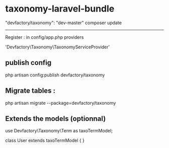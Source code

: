 taxonomy-laravel-bundle
=======================

"devfactory/taxonomy": "dev-master"
composer update

-----------------------

Register :
in config/app.php providers

'Devfactory\Taxonomy\TaxonomyServiceProvider'

publish config
--------------
php artisan config:publish devfactory/taxonomy


Migrate tables :
----------------

php artisan migrate --package=devfactory/taxonomy


Extends the models (optionnal)
------------------------------

use Devfactory\Taxonomy\Term as taxoTermModel;

class User extends taxoTermModel { }